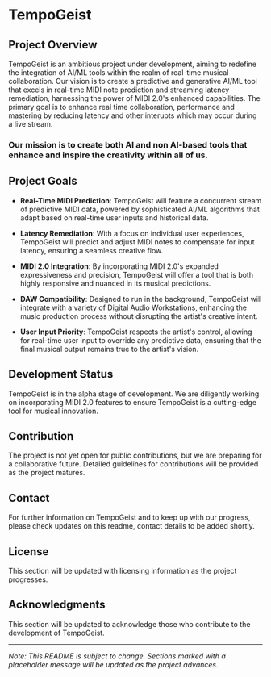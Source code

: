 # TempoGeist

## Project Overview

TempoGeist is an ambitious project under development, aiming to redefine the integration of AI/ML tools within the realm of real-time musical collaboration. Our vision is to create a predictive and generative AI/ML tool that excels in real-time MIDI note prediction and streaming latency remediation, harnessing the power of MIDI 2.0's enhanced capabilities. The primary goal is to enhance real time collaboration, performance and mastering by reducing latency and other interupts which may occur during a live stream. 

### Our mission is to create both AI and non AI-based tools that enhance and inspire the creativity within all of us. 

## Project Goals

- **Real-Time MIDI Prediction**: TempoGeist will feature a concurrent stream of predictive MIDI data, powered by sophisticated AI/ML algorithms that adapt based on real-time user inputs and historical data.
  
- **Latency Remediation**: With a focus on individual user experiences, TempoGeist will predict and adjust MIDI notes to compensate for input latency, ensuring a seamless creative flow.

- **MIDI 2.0 Integration**: By incorporating MIDI 2.0's expanded expressiveness and precision, TempoGeist will offer a tool that is both highly responsive and nuanced in its musical predictions.

- **DAW Compatibility**: Designed to run in the background, TempoGeist will integrate with a variety of Digital Audio Workstations, enhancing the music production process without disrupting the artist's creative intent.

- **User Input Priority**: TempoGeist respects the artist's control, allowing for real-time user input to override any predictive data, ensuring that the final musical output remains true to the artist's vision.

## Development Status

TempoGeist is in the alpha stage of development. We are diligently working on incorporating MIDI 2.0 features to ensure TempoGeist is a cutting-edge tool for musical innovation.

## Contribution

The project is not yet open for public contributions, but we are preparing for a collaborative future. Detailed guidelines for contributions will be provided as the project matures.

## Contact

For further information on TempoGeist and to keep up with our progress, please check updates on this readme, contact details to be added shortly. 

## License

This section will be updated with licensing information as the project progresses.

## Acknowledgments

This section will be updated to acknowledge those who contribute to the development of TempoGeist.

---

*Note: This README is subject to change. Sections marked with a placeholder message will be updated as the project advances.*
